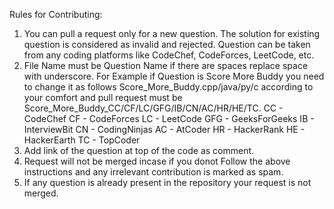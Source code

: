 Rules for Contributing:

  1) You can pull a request only for a new question. The solution for existing question is considered as invalid and rejected. Question can be taken from any coding platforms like CodeChef, CodeForces, LeetCode, etc.
  2) File Name must be Question Name if there are spaces replace space with underscore. For Example if Question is Score More Buddy you need to change it as follows Score_More_Buddy.cpp/java/py/c according to your comfort and pull request must be Score_More_Buddy_CC/CF/LC/GFG/IB/CN/AC/HR/HE/TC.
       CC - CodeChef
       CF - CodeForces
       LC - LeetCode
       GFG - GeeksForGeeks
       IB - InterviewBit
       CN - CodingNinjas
       AC - AtCoder
       HR - HackerRank
       HE - HackerEarth
       TC - TopCoder
  3) Add link of the question at top of the code as comment.
  4) Request will not be merged incase if you donot Follow the above instructions and any irrelevant contribution is marked as spam.
  5) If any question is already present in the repository your request is not merged.









